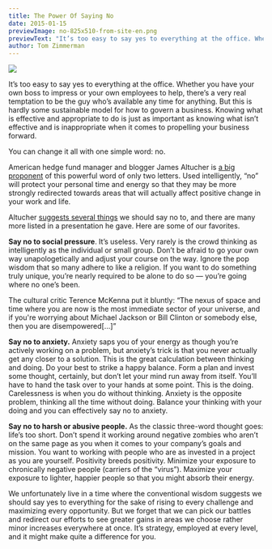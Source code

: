 ```yaml
---
title: The Power Of Saying No
date: 2015-01-15
previewImage: no-825x510-from-site-en.png
previewText: "It’s too easy to say yes to everything at the office. Whether you have your own boss to impress or your own employees to help, there’s a very real temptation to be the guy who’s available any time for anything. But this is hardly some sustainable model for how to govern a business. Knowing what is effective and appropriate to do is just as important as knowing what isn’t effective and is inappropriate when it comes to propelling your business forward."
author: Tom Zimmerman
---
```

![](no.webp)

It’s too easy to say yes to everything at the office. Whether you have your own boss to impress or your own employees to help, there’s a very real temptation to be the guy who’s available any time for anything. But this is hardly some sustainable model for how to govern a business. Knowing what is effective and appropriate to do is just as important as knowing what isn’t effective and is inappropriate when it comes to propelling your business forward.  

You can change it all with one simple word: no.  

American hedge fund manager and blogger James Altucher is [a big proponent](http://www.jamesaltucher.com/2013/09/how-the-power-of-no-saved-my-life/) of this powerful word of only two letters. Used intelligently, “no” will protect your personal time and energy so that they may be more strongly redirected towards areas that will actually affect positive change in your work and life.  

Altucher [suggests several things](http://www.slideshare.net/JamesAltucher/the-power-of-no-36962678) we should say no to, and there are many more listed in a presentation he gave. Here are some of our favorites.  

**Say no to social pressure**. It’s useless. Very rarely is the crowd thinking as intelligently as the individual or small group. Don’t be afraid to go your own way unapologetically and adjust your course on the way. Ignore the pop wisdom that so many adhere to like a religion. If you want to do something truly unique, you’re nearly required to be alone to do so — you’re going where no one’s been.  

The cultural critic Terence McKenna put it bluntly: “The nexus of space and time where you are now is the most immediate sector of your universe, and if you're worrying about Michael Jackson or Bill Clinton or somebody else, then you are disempowered\[...\]”  

**Say no to anxiety.** Anxiety saps you of your energy as though you’re actively working on a problem, but anxiety’s trick is that you never actually get any closer to a solution. This is the great calculation between thinking and doing. Do your best to strike a happy balance. Form a plan and invest some thought, certainly, but don’t let your mind run away from itself. You’ll have to hand the task over to your hands at some point. This is the doing. Carelessness is when you do without thinking. Anxiety is the opposite problem, thinking all the time without doing. Balance your thinking with your doing and you can effectively say no to anxiety.  

**Say no to harsh or abusive people.** As the classic three-word thought goes: life’s too short. Don’t spend it working around negative zombies who aren’t on the same page as you when it comes to your company’s goals and mission. You want to working with people who are as invested in a project as you are yourself. Positivity breeds positivity. Minimize your exposure to chronically negative people (carriers of the “virus”). Maximize your exposure to lighter, happier people so that you might absorb their energy.  

We unfortunately live in a time where the conventional wisdom suggests we should say yes to everything for the sake of rising to every challenge and maximizing every opportunity. But we forget that we can pick our battles and redirect our efforts to see greater gains in areas we choose rather minor increases everywhere at once. It’s strategy, employed at every level, and it might make quite a difference for you.
